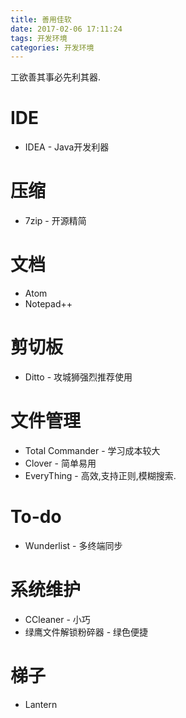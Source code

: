 ```yaml
---
title: 善用佳软
date: 2017-02-06 17:11:24
tags: 开发环境
categories: 开发环境
---
```


工欲善其事必先利其器.

# IDE
 * IDEA - Java开发利器

# 压缩
 * 7zip - 开源精简

# 文档
 * Atom
 * Notepad++

# 剪切板
 * Ditto - 攻城狮强烈推荐使用

# 文件管理
 * Total Commander - 学习成本较大
 * Clover - 简单易用
 * EveryThing - 高效,支持正则,模糊搜索.

# To-do
 * Wunderlist - 多终端同步

# 系统维护
 * CCleaner - 小巧
 * 绿鹰文件解锁粉碎器 - 绿色便捷

# 梯子
 * Lantern